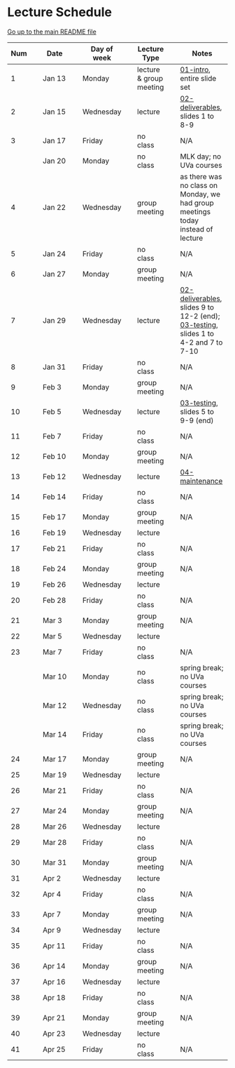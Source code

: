 Lecture Schedule
================

[Go up to the main README file](README.html)


| Num |&nbsp;| Date |&nbsp;| Day of week |&nbsp;| Lecture Type |&nbsp;| Notes |
|-----|------|------|------|-------------|------|--------------|------|-------|
| 1 || Jan&nbsp;13 || Monday || lecture & group meeting || [01-intro](slides/spring/01-intro.html), entire slide set |
| 2 || Jan&nbsp;15 || Wednesday || lecture || [02-deliverables](slides/spring/02-deliverables.html), slides 1 to 8-9 |
| 3 || Jan&nbsp;17 || Friday || no class || N/A |
| || Jan&nbsp;20 || Monday || no class || MLK day; no UVa courses |
| 4 || Jan&nbsp;22 || Wednesday || group meeting || as there was no class on Monday, we had group meetings today instead of lecture |
| 5 || Jan&nbsp;24 || Friday || no class || N/A |
| 6 || Jan&nbsp;27 || Monday || group meeting || N/A |
| 7 || Jan&nbsp;29 || Wednesday || lecture || [02-deliverables](slides/spring/02-deliverables.html), slides 9 to 12-2 (end); [03-testing](slides/spring/03-testing.html), slides 1 to 4-2 and 7 to 7-10 |
| 8 || Jan&nbsp;31 || Friday || no class || N/A |
| 9 || Feb&nbsp;3 || Monday || group meeting || N/A |
| 10 || Feb&nbsp;5 || Wednesday || lecture || [03-testing](slides/spring/03-testing.html), slides 5 to 9-9 (end) |
| 11 || Feb&nbsp;7 || Friday || no class || N/A |
| 12 || Feb&nbsp;10 || Monday || group meeting || N/A |
| 13 || Feb&nbsp;12 || Wednesday || lecture || [04-maintenance](slides/spring/04-maintenance.html) |
| 14 || Feb&nbsp;14 || Friday || no class || N/A |
| 15 || Feb&nbsp;17 || Monday || group meeting || N/A |
| 16 || Feb&nbsp;19 || Wednesday || lecture || |
| 17 || Feb&nbsp;21 || Friday || no class || N/A |
| 18 || Feb&nbsp;24 || Monday || group meeting || N/A |
| 19 || Feb&nbsp;26 || Wednesday || lecture || |
| 20 || Feb&nbsp;28 || Friday || no class || N/A |
| 21 || Mar&nbsp;3 || Monday || group meeting || N/A |
| 22 || Mar&nbsp;5 || Wednesday || lecture || |
| 23 || Mar&nbsp;7 || Friday || no class || N/A |
| || Mar&nbsp;10 || Monday || no class || spring break; no UVa courses |
| || Mar&nbsp;12 || Wednesday || no class || spring break; no UVa courses |
| || Mar&nbsp;14 || Friday || no class || spring break; no UVa courses |
| 24 || Mar&nbsp;17 || Monday || group meeting || N/A |
| 25 || Mar&nbsp;19 || Wednesday || lecture || |
| 26 || Mar&nbsp;21 || Friday || no class || N/A |
| 27 || Mar&nbsp;24 || Monday || group meeting || N/A |
| 28 || Mar&nbsp;26 || Wednesday || lecture || |
| 29 || Mar&nbsp;28 || Friday || no class || N/A |
| 30 || Mar&nbsp;31 || Monday || group meeting || N/A |
| 31 || Apr&nbsp;2 || Wednesday || lecture || |
| 32 || Apr&nbsp;4 || Friday || no class || N/A |
| 33 || Apr&nbsp;7 || Monday || group meeting || N/A |
| 34 || Apr&nbsp;9 || Wednesday || lecture || |
| 35 || Apr&nbsp;11 || Friday || no class || N/A |
| 36 || Apr&nbsp;14 || Monday || group meeting || N/A |
| 37 || Apr&nbsp;16 || Wednesday || lecture || |
| 38 || Apr&nbsp;18 || Friday || no class || N/A |
| 39 || Apr&nbsp;21 || Monday || group meeting || N/A |
| 40 || Apr&nbsp;23 || Wednesday || lecture || |
| 41 || Apr&nbsp;25 || Friday || no class || N/A |
